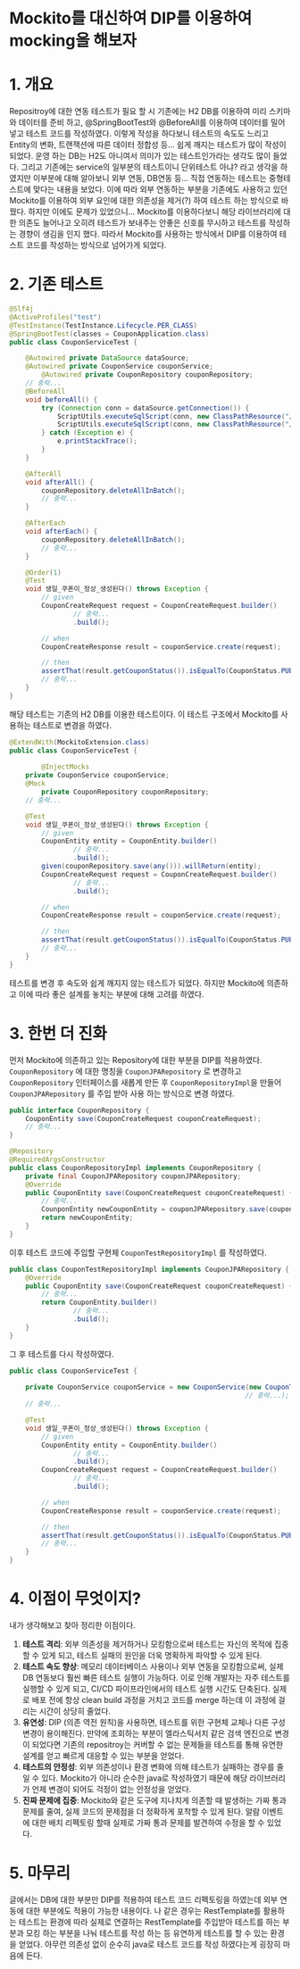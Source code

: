 # Mockito를 대신하여 DIP를 이용하여 mocking을 해보자

# 1. 개요

Repositroy에 대한 연동 테스트가 필요 할 시 기존에는 H2 DB를 이용하여 미리 스키마와 데이터를 준비 하고,
@SpringBootTest와 @BeforeAll를 이용하여 데이터를 밀어넣고 테스트 코드를 작성하였다.
이렇게 작성을 하다보니 테스트의 속도도 느리고 Entity의 변화, 트랜잭션에 따른 데이터 정합성 등... 쉽게 깨지는 테스트가 많이 작성이 되었다.
운영 하는 DB는 H2도 아니여서 의미가 있는 테스트인가라는 생각도 많이 들었다. 
그리고 기존에는 service의 일부분의 테스트이니 단위테스트 아냐? 라고 생각을 하였지만 이부분에 대해 알아보니 외부 연동, DB연동 등... 직접 연동하는 테스트는 중형테스트에 맞다는 내용을 보았다.
이에 따라 외부 연동하는 부분을 기존에도 사용하고 있던 Mockito를 이용하여 외부 요인에 대한 의존성을 제거(?) 하여 테스트 하는 방식으로 바꿨다.
하지만 이에도 문제가 있었으니... Mockito를 이용하다보니 해당 라이브러리에 대한 의존도 늘어나고 오히려 테스트가 보내주는 안좋은 신호를 무시하고 테스트를 작성하는 경향이 생김을 인지 했다.
따라서 Mockito를 사용하는 방식에서 DIP를 이용하여 테스트 코드를 작성하는 방식으로 넘어가게 되었다.



# 2. 기존 테스트

```java
@Slf4j
@ActiveProfiles("test")
@TestInstance(TestInstance.Lifecycle.PER_CLASS)
@SpringBootTest(classes = CouponApplication.class)
public class CouponServiceTest {

    @Autowired private DataSource dataSource;
  	@Autowired private CouponService couponService;
		@Autowired private CouponRepository couponRepository;
  	// 중략...
    @BeforeAll
    void beforeAll() {
        try (Connection conn = dataSource.getConnection()) {
            ScriptUtils.executeSqlScript(conn, new ClassPathResource("/db/h2/init_campaign.sql"));
            ScriptUtils.executeSqlScript(conn, new ClassPathResource("/db/h2/init_coupon_policy.sql"));
        } catch (Exception e) {
            e.printStackTrace();
        }
    }

    @AfterAll
    void afterAll() {
        couponRepository.deleteAllInBatch();
        // 중략...
    }

    @AfterEach
    void afterEach() {
        couponRepository.deleteAllInBatch();
      	// 중략...
    }

    @Order(1)
    @Test
    void 생일_쿠폰이_정상_생성된다() throws Exception {
        // given
        CouponCreateRequest request = CouponCreateRequest.builder()
                // 중략...
                .build();

        // when
      	CouponCreateResponse result = couponService.create(request);

        // then
        assertThat(result.getCouponStatus()).isEqualTo(CouponStatus.PUBLISHED);
      	// 중략...
    }
}
```

해당 테스트는 기존의 H2 DB를 이용한 테스트이다.
이 테스트 구조에서 Mockito를 사용하는 테스트로 변경을 하였다.

```java
@ExtendWith(MockitoExtension.class)
public class CouponServiceTest {
    
		@InjectMocks
    private CouponService couponService;
  	@Mock
		private CouponRepository couponRepository;
  	// 중략...

    @Test
    void 생일_쿠폰이_정상_생성된다() throws Exception {
        // given
        CouponEntity entity = CouponEntity.builder()
                // 중략...
                .build();
        given(couponRepository.save(any())).willReturn(entity);
        CouponCreateRequest request = CouponCreateRequest.builder()
                // 중략...
                .build();

        // when
      	CouponCreateResponse result = couponService.create(request);

        // then
        assertThat(result.getCouponStatus()).isEqualTo(CouponStatus.PUBLISHED);
      	// 중략...
    }
}
```

테스트를 변경 후 속도와 쉽게 깨지지 않는 테스트가 되었다.
하지만 Mockito에 의존하고 이에 따라 좋은 설계를 놓치는 부분에 대해 고려를 하였다.

# 3. 한번 더 진화

먼저 Mockito에 의존하고 있는 Repository에 대한 부분을 DIP를 적용하였다.
`CouponRepository` 에 대한 명칭을 `CouponJPARepository` 로 변경하고 `CouponRepository` 인터페이스를 새롭게 만든 후 `CouponRepositoryImpl`을 만들어 `CouponJPARepository` 를 주입 받아 사용 하는 방식으로 변경 하였다.

```java
public interface CouponRepository {
    CouponEntity save(CouponCreateRequest couponCreateRequest);
    // 중략...
}
```

```java
@Repository
@RequiredArgsConstructor
public class CouponRepositoryImpl implements CouponRepository {
    private final CouponJPARepository couponJPARepository;
    @Override
    public CouponEntity save(CouponCreateRequest couponCreateRequest) {
        // 중략...
        CounponEntity newCouponEntity = couponJPARepository.save(couponEntity)
        return newCouponEntity;
    }
}
```

이후 테스트 코드에 주입할 구현체 `CouponTestRepositoryImpl` 를 작성하였다.

```java
public class CouponTestRepositoryImpl implements CouponJPARepository {
    @Override
    public CouponEntity save(CouponCreateRequest couponCreateRequest) {
        // 중략...
        return CouponEntity.builder()
                // 중략...
                .build();
    }
}
```

그 후 테스트를 다시 작성하였다.

```java
public class CouponServiceTest {
    
    private CouponService couponService = new CouponService(new CouponTestRepositoryImpl(),
                                                           // 중략...);  	
  	// 중략...

    @Test
    void 생일_쿠폰이_정상_생성된다() throws Exception {
        // given
        CouponEntity entity = CouponEntity.builder()
                // 중략...
                .build();
        CouponCreateRequest request = CouponCreateRequest.builder()
                // 중략...
                .build();

        // when
      	CouponCreateResponse result = couponService.create(request);

        // then
        assertThat(result.getCouponStatus()).isEqualTo(CouponStatus.PUBLISHED);
      	// 중략...
    }
}
```



# 4. 이점이 무엇이지?

내가 생각해보고 찾아 정리한 이점이다.

1. **테스트 격리**: 외부 의존성을 제거하거나 모킹함으로써 테스트는 자신의 목적에 집중할 수 있게 되고, 테스트 실패의 원인을 더욱 명확하게 파악할 수 있게 된다.
2. **테스트 속도 향상**: 메모리 데이터베이스 사용이나 외부 연동을 모킹함으로써, 실제 DB 연동보다 훨씬 빠른 테스트 실행이 가능하다. 이로 인해 개발자는 자주 테스트를 실행할 수 있게 되고, CI/CD 파이프라인에서의 테스트 실행 시간도 단축된다. 실제로 배포 전에 항상 clean build 과정을 거치고 코드를 merge 하는데 이 과정에 걸리는 시간이 상당히 줄었다.
3. **유연성**: DIP (의존 역전 원칙)을 사용하면, 테스트를 위한 구현체 교체나 다른 구성 변경이 용이해진다. 만약에 조회하는 부분이 엘라스틱서치 같은 검색 엔진으로 변경이 되었다면 기존의 repositroy는 커버할 수 없는 문제들을 테스트를 통해 유연한 설계를 얻고 빠르게 대응할 수 있는 부분을 얻었다.
4. **테스트의 안정성**: 외부 의존성이나 환경 변화에 의해 테스트가 실패하는 경우를 줄일 수 있다. Mockito가 아니라 순수한 java로 작성하였기 때문에 해당 라이브러리가 언제 변경이 되어도 걱정이 없는 안정성을 얻었다.
5. **진짜 문제에 집중**: Mockito와 같은 도구에 지나치게 의존할 때 발생하는 가짜 통과 문제를 줄여, 실제 코드의 문제점을 더 정확하게 포착할 수 있게 된다. 알람 이벤트에 대한 배치 리펙토링 할때 실제로 가짜 통과 문제를 발견하여 수정을 할 수 있었다.



# 5. 마무리

글에서는 DB에 대한 부분만 DIP를 적용하여 테스트 코드 리펙토링을 하였는데 외부 연동에 대한 부분에도 적용이 가능한 내용이다.
나 같은 경우는 RestTemplate를 활용하는 테스트는 환경에 따라 실제로 연결하는 RestTemplate를 주입받아 테스트를 하는 부분과 모킹 하는 부분을 나눠 테스트를 작성 하는 등 유연하게 테스트를 할 수 있는 환경을 얻었다. 아무런 의존성 없이 순수히 java로 테스트 코드를 작성 하였다는게 굉장히 마음에 든다.
